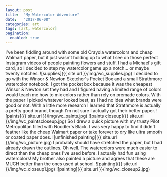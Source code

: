 ```yaml
---
layout: post
title:  "My Watercolor Adventure"
date:   "2017-06-08"
categories: art
tags: [art, watercolor]
pagination:
  enabled: true
---
```

I've been fiddling around with some old Crayola watercolors and cheap Walmart paper, but it just wasn't holding up to what I see on those perfect Instagram videos of people painting flowers and stuff. I had a Michael's gift card, so I decided to step my watercolor game up a notch… or maybe twenty notches.
![supplies]({{ site.url }}/img/wc_supplies.jpg)
I decided to go with the Winsor & Newton Sketcher's Pocket Box and a small Strathmore watercolor notebook. I got the pocket box because it was the cheapest Winsor & Newton set they had and I figured having a limited range of colors would teach me how to mix colors rather than rely on premade colors. With the paper I picked whatever looked best, as I had no idea what brands were good or not. With a little more research I learned that Strathmore is actually a pretty good brand, though I'm not sure I actually got their better paper.
![paints]({{ site.url }}/img/wc_paints.jpg)
![paints closeup]({{ site.url }}/img/wc_paintscloseup.jpg)
So I drew a quick picture with my trusty Pilot Metropolitan filled with Noodler's Black. I was very happy to find it didn't feather like the cheap Walmart paper or take forever to dry like ultra smooth or coated paper does.
![unfinished painting]({{ site.url }}/img/wc_picture.jpg)
I probably should have stretched the paper, but I had already drawn the outlines. Oh well. The watercolors were much easier to direct than the cheap ones I've used before. I actually had fun using watercolors! My brother also painted a picture and agrees that these are MUCH better than the ones used at school.
![painting]({{ site.url }}/img/wc_closeup1.jpg)
![painting]({{ site.url }}/img/wc_closeup2.jpg)
